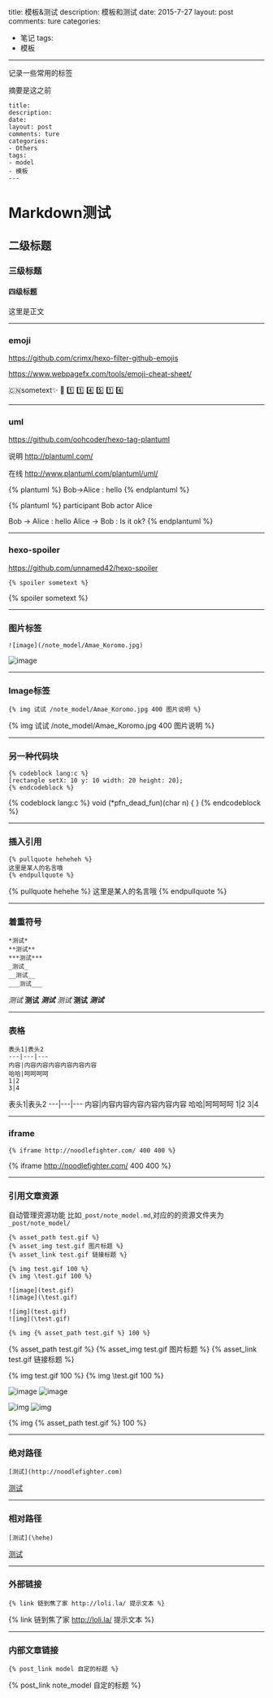 title: 模板&测试
description: 模板和测试
date: 2015-7-27
layout: post
comments: ture
categories:
- 笔记
tags: 
- 模板
---
记录一些常用的标签
<!--more-->
摘要是这之前

```
title: 
description: 
date: 
layout: post
comments: ture
categories:
- Others
tags: 
- model
- 模板
---
```


# Markdown测试
## 二级标题
### 三级标题
#### 四级标题
这里是正文

---

### emoji 

https://github.com/crimx/hexo-filter-github-emojis

https://www.webpagefx.com/tools/emoji-cheat-sheet/

:cn:sometext:sparkles: :bus: :one: :one: :four: :five: :one: :four:

---

### uml

https://github.com/oohcoder/hexo-tag-plantuml


说明
http://plantuml.com/

在线
http://www.plantuml.com/plantuml/uml/


{% plantuml %}
    Bob->Alice : hello
{% endplantuml %}

{% plantuml %}
participant Bob
actor Alice
 
Bob -> Alice : hello
Alice -> Bob : Is it ok?
{% endplantuml %}

---

### hexo-spoiler

https://github.com/unnamed42/hexo-spoiler

```
{% spoiler sometext %} 
```

{% spoiler sometext %} 

---

### 图片标签

```
![image](/note_model/Amae_Koromo.jpg)
```

![image](/note_model/Amae_Koromo.jpg)

---

### Image标签

```
{% img 试试 /note_model/Amae_Koromo.jpg 400 图片说明 %}
```

{% img 试试 /note_model/Amae_Koromo.jpg 400 图片说明 %}

---

### 另一种代码块
```
{% codeblock lang:c %}
[rectangle setX: 10 y: 10 width: 20 height: 20];
{% endcodeblock %}
```

{% codeblock lang:c %}
void (*pfn_dead_fun)(char n) { }
{% endcodeblock %}

---

### 插入引用
```
{% pullquote heheheh %}
这里是某人的名言哦
{% endpullquote %}
```
{% pullquote hehehe %}
这里是某人的名言哦
{% endpullquote %}

---
### 着重符号
```
*测试*
**测试**
***测试***
_测试_
__测试__
___测试___
```
*测试*
**测试**
***测试***
_测试_
__测试__
___测试___

---
### 表格
```
表头1|表头2
---|---|---
内容|内容内容内容内容内容内容
哈哈|呵呵呵呵
1|2
3|4
```
表头1|表头2
---|---|---
内容|内容内容内容内容内容内容
哈哈|呵呵呵呵
1|2
3|4

---
### iframe
```
{% iframe http://noodlefighter.com/ 400 400 %}
```

{% iframe http://noodlefighter.com/ 400 400 %}

---

### 引用文章资源
自动管理资源功能
比如`_post/note_model.md`,对应的的资源文件夹为`_post/note_model/`
```
{% asset_path test.gif %}
{% asset_img test.gif 图片标题 %}
{% asset_link test.gif 链接标题 %}

{% img test.gif 100 %}
{% img \test.gif 100 %}

![image](test.gif)
![image](\test.gif)

![img](test.gif)
![img](\test.gif)

{% img {% asset_path test.gif %} 100 %}

```
{% asset_path test.gif %}
{% asset_img test.gif 图片标题 %}
{% asset_link test.gif 链接标题 %}

{% img test.gif 100 %}
{% img \test.gif 100 %}

![image](test.gif)
![image](\test.gif)

![img](test.gif)
![img](\test.gif)

{% img {% asset_path test.gif %} 100 %}  


---

### 绝对路径
```
[测试](http://noodlefighter.com)
```

[测试](http://noodlefighter.com)

---
### 相对路径
```
[测试](\hehe)
```

[测试](\hehe)

---
### 外部链接

```
{% link 链到焦了家 http://loli.la/ 提示文本 %}
```
{% link 链到焦了家 http://loli.la/ 提示文本 %}

---

### 内部文章链接

```
{% post_link model 自定的标题 %}
```
{% post_link note_model 自定的标题 %}


